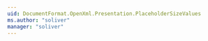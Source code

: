 ```yaml
---
uid: DocumentFormat.OpenXml.Presentation.PlaceholderSizeValues
ms.author: "soliver"
manager: "soliver"
---
```

